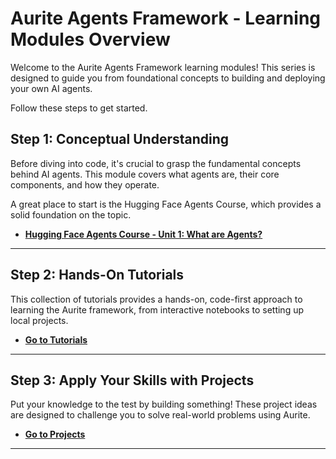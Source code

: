 # Aurite Agents Framework - Learning Modules Overview

Welcome to the Aurite Agents Framework learning modules! This series is designed to guide you from foundational concepts to building and deploying your own AI agents.

Follow these steps to get started.

## Step 1: Conceptual Understanding

Before diving into code, it's crucial to grasp the fundamental concepts behind AI agents. This module covers what agents are, their core components, and how they operate.

A great place to start is the Hugging Face Agents Course, which provides a solid foundation on the topic.

*   **[Hugging Face Agents Course - Unit 1: What are Agents?](https://huggingface.co/learn/agents-course/en/unit1/what-are-agents)**

---

## Step 2: Hands-On Tutorials

This collection of tutorials provides a hands-on, code-first approach to learning the Aurite framework, from interactive notebooks to setting up local projects.

*   **[Go to Tutorials](./tutorials/Tutorials_Overview.md)**

---

## Step 3: Apply Your Skills with Projects

Put your knowledge to the test by building something! These project ideas are designed to challenge you to solve real-world problems using Aurite.

*   **[Go to Projects](./project_ideas/Project_Ideas_Overview.md)**

---